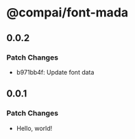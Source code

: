 # @compai/font-mada

## 0.0.2

### Patch Changes

- b971bb4f: Update font data

## 0.0.1

### Patch Changes

- Hello, world!
